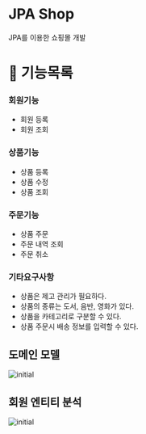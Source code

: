 # JPA Shop
JPA를 이용한 쇼핑몰 개발

# 🎯 기능목록

### 회원기능
- 회원 등록
- 회원 조회

### 상품기능
- 상품 등록
- 상품 수정
- 상품 조회

### 주문기능
- 상품 주문
- 주문 내역 조회
- 주문 취소
### 기타요구사항
- 상품은 제고 관리가 필요하다.
- 상품의 종류는 도서, 음반, 영화가 있다.
- 상품을 카테고리로 구분할 수 있다.
- 상품 주문시 배송 정보를 입력할 수 있다.

## 도메인 모델
![initial](https://github.com/JisuPark-dev/jpaShop/assets/122674412/737dfc7d-953a-4df9-b4e5-dd5909b3ccc2)

## 회원 엔티티 분석
![initial](https://github.com/JisuPark-dev/jpaShop/assets/122674412/55e1f828-7f15-422e-a781-5338a674a946)